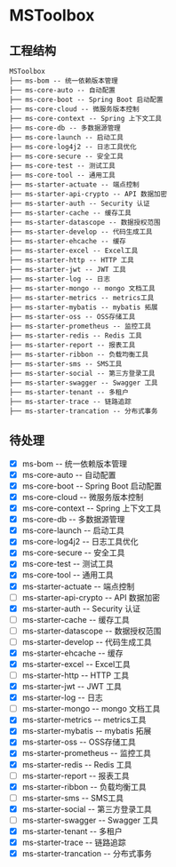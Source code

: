# MSToolbox

## 工程结构
``` 
MSToolbox
├── ms-bom -- 统一依赖版本管理
├── ms-core-auto -- 自动配置
├── ms-core-boot -- Spring Boot 启动配置 
├── ms-core-cloud -- 微服务版本控制
├── ms-core-context -- Spring 上下文工具
├── ms-core-db -- 多数据源管理
├── ms-core-launch -- 启动工具
├── ms-core-log4j2 -- 日志工具优化
├── ms-core-secure -- 安全工具
├── ms-core-test -- 测试工具
├── ms-core-tool -- 通用工具
├── ms-starter-actuate -- 端点控制
├── ms-starter-api-crypto -- API 数据加密
├── ms-starter-auth -- Security 认证
├── ms-starter-cache -- 缓存工具
├── ms-starter-datascope -- 数据授权范围
├── ms-starter-develop -- 代码生成工具
├── ms-starter-ehcache -- 缓存
├── ms-starter-excel -- Excel工具
├── ms-starter-http -- HTTP 工具
├── ms-starter-jwt -- JWT 工具
├── ms-starter-log -- 日志
├── ms-starter-mongo -- mongo 文档工具
├── ms-starter-metrics -- metrics工具
├── ms-starter-mybatis -- mybatis 拓展
├── ms-starter-oss -- OSS存储工具
├── ms-starter-prometheus -- 监控工具
├── ms-starter-redis -- Redis 工具
├── ms-starter-report -- 报表工具
├── ms-starter-ribbon -- 负载均衡工具
├── ms-starter-sms -- SMS工具
├── ms-starter-social -- 第三方登录工具
├── ms-starter-swagger -- Swagger 工具
├── ms-starter-tenant -- 多租户
├── ms-starter-trace -- 链路追踪
├── ms-starter-trancation -- 分布式事务
```

## 待处理
- [x] ms-bom -- 统一依赖版本管理
- [x] ms-core-auto -- 自动配置
- [x] ms-core-boot -- Spring Boot 启动配置
- [x] ms-core-cloud -- 微服务版本控制
- [x] ms-core-context -- Spring 上下文工具
- [x] ms-core-db -- 多数据源管理
- [x] ms-core-launch -- 启动工具
- [x] ms-core-log4j2 -- 日志工具优化
- [x] ms-core-secure -- 安全工具
- [x] ms-core-test -- 测试工具
- [x] ms-core-tool -- 通用工具
- [x] ms-starter-actuate -- 端点控制
- [ ] ms-starter-api-crypto -- API 数据加密
- [x] ms-starter-auth -- Security 认证
- [ ] ms-starter-cache -- 缓存工具
- [ ] ms-starter-datascope -- 数据授权范围
- [ ] ms-starter-develop -- 代码生成工具
- [x] ms-starter-ehcache -- 缓存
- [x] ms-starter-excel -- Excel工具
- [ ] ms-starter-http -- HTTP 工具
- [x] ms-starter-jwt -- JWT 工具
- [x] ms-starter-log -- 日志
- [ ] ms-starter-mongo -- mongo 文档工具
- [x] ms-starter-metrics -- metrics工具
- [x] ms-starter-mybatis -- mybatis 拓展
- [x] ms-starter-oss -- OSS存储工具
- [x] ms-starter-prometheus -- 监控工具
- [x] ms-starter-redis -- Redis 工具
- [ ] ms-starter-report -- 报表工具
- [x] ms-starter-ribbon -- 负载均衡工具
- [ ] ms-starter-sms -- SMS工具
- [x] ms-starter-social -- 第三方登录工具
- [ ] ms-starter-swagger -- Swagger 工具
- [x] ms-starter-tenant -- 多租户
- [x] ms-starter-trace -- 链路追踪
- [x] ms-starter-trancation -- 分布式事务